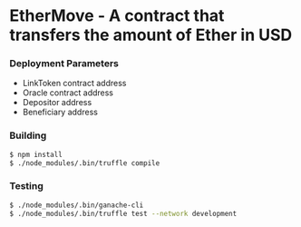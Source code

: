 # EtherMove - A contract that transfers the amount of Ether in USD

### Deployment Parameters

- LinkToken contract address
- Oracle contract address
- Depositor address
- Beneficiary address

### Building

```bash
$ npm install
$ ./node_modules/.bin/truffle compile
```

### Testing

```bash
$ ./node_modules/.bin/ganache-cli
$ ./node_modules/.bin/truffle test --network development
```